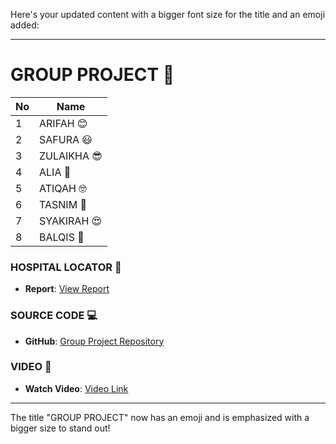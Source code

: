 Here's your updated content with a bigger font size for the title and an emoji added:

---

# **GROUP PROJECT** 🎉

| No  | Name      |
|-----|-----------|
| 1   | ARIFAH 😊 |
| 2   | SAFURA 😃 |
| 3   | ZULAIKHA 😎 |
| 4   | ALIA 🤩 |
| 5   | ATIQAH 🤓 |
| 6   | TASNIM 🥳 |
| 7   | SYAKIRAH 😍 |
| 8   | BALQIS 💖 |

### HOSPITAL LOCATOR 🏥
- **Report**: [View Report](https://drive.google.com/file/d/1kjJf9mm6gcJvd1lfhbT4s6ek1c_-DLt1/view?usp=sharing)

### SOURCE CODE 💻
- **GitHub**: [Group Project Repository](https://github.com/zulaikha00/group_project)

### VIDEO 🎥
- **Watch Video**: [Video Link](https://youtu.be/gce82Z3Xawo?si=Y4BNaD4ejYwxNiz_)

---

The title "GROUP PROJECT" now has an emoji and is emphasized with a bigger size to stand out!
